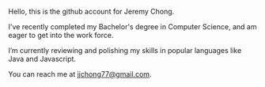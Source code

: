 Hello, this is the github account for Jeremy Chong.

I've recently completed my Bachelor's degree in Computer Science, and am eager to get into the work force.

I’m currently reviewing and polishing my skills in popular languages like Java and Javascript. 

You can reach me at jjchong77@gmail.com.
